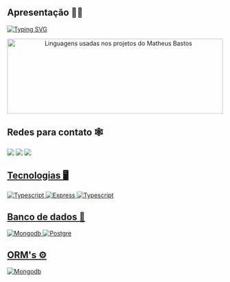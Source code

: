 ## Apresentação 👦🏽
[![Typing SVG](https://readme-typing-svg.herokuapp.com/?color=FFFFFF&size=40&center=true&vCenter=true&align=center&width=1500&lines=OII,+prazer!+Meu+nome+é+Matheus+Bastos.;Tenho+20+anos+;Graduado+em+Análise+e+Desenvolvimento+de+Sistemas;E+atualmente+estou+em+busca+de+uma+vaga+backend+em+node.js;Seja+bem-vindo(a)+ao+meu+perfil!+:%29)](https://git.io/typing-svg)

<div align="center" height="10%">  
  <img width="100%" height="175px" src="https://github-readme-stats.vercel.app/api/top-langs/?username=bastosmatheus&layout=compact&hide_border=true&title_color=ffffff&text_color=ff91a4&bg_color=000005" alt="Linguagens usadas nos projetos do Matheus Bastos"/>
</div>

## Redes para contato 🕸
<div display: 'inline-block'> 
    <a href="mailto:matheusbastosandrade@gmail.com" target="_blank"> <img src="https://img.shields.io/badge/-Gmail-%23333?style=for-the-badge&logo=gmail&logoColor=white"></a>
    <a href="https://www.linkedin.com/in/matheus-bastos-de-andrade-b380431a3/" target="_blank"><img src="https://img.shields.io/badge/-LinkedIn-%230077B5?style=for-the-badge&logo=linkedin&logoColor=white"></a> 
    <a href="https://www.instagram.com/_mthsb/" target="_blank"><img src="https://img.shields.io/badge/-Instagram-%23E4405F?style=for-the-badge&logo=instagram&logoColor=white"</a>
</div>

## Tecnologias 🖥
<div display: 'inline-block'>
    <img alt='Typescript' src='https://img.shields.io/badge/Node.js-43853D?style=for-the-badge&logo=node.js&logoColor=white'>
    <img alt='Express' src='https://img.shields.io/badge/Express-FFFFFF?style=for-the-badge&logo=express&logoColor=black'>
    <img alt='Typescript' src='https://img.shields.io/badge/TypeScript-007ACC?style=for-the-badge&logo=typescript&logoColor=white'>
</div>

## Banco de dados 💾
<div display: 'inline-block'>
    <img alt='Mongodb' src='https://img.shields.io/badge/MongoDB-4EA94B?style=for-the-badge&logo=mongodb&logoColor=white'>
    <img alt='Postgre' src='https://img.shields.io/badge/PostgreSQL-054f77?style=for-the-badge&logo=postgresql&logoColor=white'>
</div>

## ORM's ⚙️
<div display: 'inline-block'>
    <img alt='Mongodb' src='https://img.shields.io/badge/Prisma-3982CE?style=for-the-badge&logo=Prisma&logoColor=white'>
</div>

